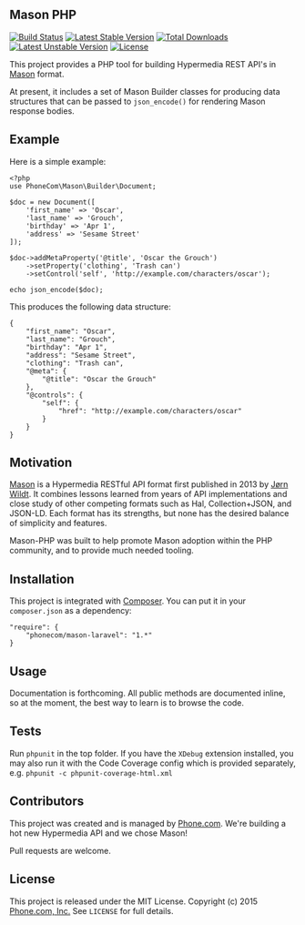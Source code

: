## Mason PHP

[![Build Status](https://travis-ci.org/Phone-com/mason-php.svg?branch=master)](https://travis-ci.org/Phone-com/mason-php)
[![Latest Stable Version](https://poser.pugx.org/phonecom/mason-php/v/stable)](https://packagist.org/packages/phonecom/mason-php)
[![Total Downloads](https://poser.pugx.org/phonecom/mason-php/downloads)](https://packagist.org/packages/phonecom/mason-php)
[![Latest Unstable Version](https://poser.pugx.org/phonecom/mason-php/v/unstable)](https://packagist.org/packages/phonecom/mason-php)
[![License](https://poser.pugx.org/phonecom/mason-php/license)](https://packagist.org/packages/phonecom/mason-php)

This project provides a PHP tool for building Hypermedia REST API's in [Mason](https://github.com/JornWildt/Mason) format.

At present, it includes a set of Mason Builder classes for producing data structures that can be passed to `json_encode()` for rendering Mason response bodies.

## Example

Here is a simple example:

```
<?php
use PhoneCom\Mason\Builder\Document;

$doc = new Document([
    'first_name' => 'Oscar',
    'last_name' => 'Grouch',
    'birthday' => 'Apr 1',
    'address' => 'Sesame Street'
]);

$doc->addMetaProperty('@title', 'Oscar the Grouch')
    ->setProperty('clothing', 'Trash can')
    ->setControl('self', 'http://example.com/characters/oscar');

echo json_encode($doc);
```

This produces the following data structure:

```
{
    "first_name": "Oscar",
    "last_name": "Grouch",
    "birthday": "Apr 1",
    "address": "Sesame Street",
    "clothing": "Trash can",
    "@meta": {
        "@title": "Oscar the Grouch"
    },
    "@controls": {
        "self": {
            "href": "http://example.com/characters/oscar"
        }
    }
}
```

## Motivation

[Mason](https://github.com/JornWildt/Mason) is a Hypermedia RESTful API format first published in 2013 by [Jørn Wildt](https://github.com/JornWildt). It combines lessons learned from years of API implementations and close study of other competing formats such as Hal, Collection+JSON, and JSON-LD.  Each format has its strengths, but none has the desired balance of simplicity and features.

Mason-PHP was built to help promote Mason adoption within the PHP community, and to provide much needed tooling.

## Installation

This project is integrated with [Composer](https://getcomposer.org/).  You can put it in your `composer.json` as a dependency:

```
"require": {
    "phonecom/mason-laravel": "1.*"
}
```

## Usage

Documentation is forthcoming. All public methods are documented inline, so at the moment, the best way to learn is to browse the code.

## Tests

Run `phpunit` in the top folder.  If you have the `XDebug` extension installed, you may also run it with the Code Coverage config which is provided separately, e.g. `phpunit -c phpunit-coverage-html.xml`

## Contributors
This project was created and is managed by [Phone.com](https://www.phone.com). We're building a hot new Hypermedia API and we chose Mason!

Pull requests are welcome.

## License

This project is released under the MIT License. Copyright (c) 2015 [Phone.com, Inc.](https://www.phone.com) See `LICENSE` for full details.
